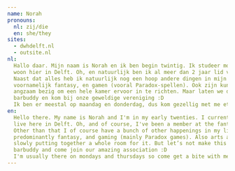 ```yaml
---
name: Norah
pronouns:
  nl: zij/die
  en: she/they
sites:
  - dwhdelft.nl
  - outsite.nl
nl:
  Hallo daar. Mijn naam is Norah en ik ben begin twintig. Ik studeer momenteel Geschiedenis aan de Universiteit van Leiden en 
  woon hier in Delft. Oh, en natuurlijk ben ik al meer dan 2 jaar lid van de fantastische vereniging Outsite/DWH! 
  Naast dat alles heb ik natuurlijk nog een hoop andere dingen in mijn leven. Ik ben bijvoorbeeld een grote fan van lezen, 
  voornamelijk fantasy, en gamen (vooral Paradox-spellen). Ook zijn kunst en knutselen een beginnende hobby van mij, en ik ben l
  angzaam bezig om een hele kamer ervoor in te richten. Maar laten we dit niet langer maken dan nodig is, schrijf je gewoon in voor een 
  barbuddy en kom bij onze geweldige vereniging :D 
  Ik ben er meestal op maandag en donderdag, dus kom gezellig met me eten bij EatingOUT of een drankje drinken tijdens de baravond.
en:
  Hello there. My name is Norah and I'm in my early twenties. I currently study History at University of Leiden and
  live here in Delft. Oh, and of course, I've been a member at the fantastic association Outsite/DWH for over 2 years!
  Other than that I of course have a bunch of other happenings in my life. I mean I'm a big fan of reading,
  predominantly fantasy, and gaming (mainly Paradox games). Also arts and crafts are a beginning hobby of mine and I'm
  slowly putting together a whole room for it. But let’s not make this longer than it need be, just register for a
  barbuddy and come join our amazing association :D
  I'm usually there on mondays and thursdays so come get a bite with me at EatingOUT or a drink at the bar night.
---
```

